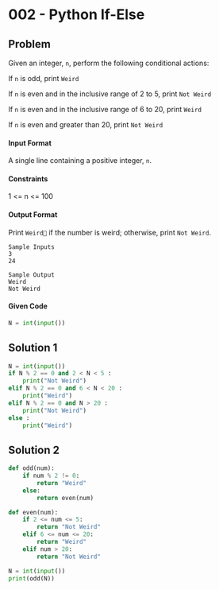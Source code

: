 # 002 - Python If-Else
## Problem

Given an integer, `n`, perform the following conditional actions:

If `n` is odd, print `Weird`

If `n` is even and in the inclusive range of 2 to 5, print `Not Weird`

If `n` is even and in the inclusive range of 6 to 20, print `Weird`

If `n` is even and greater than 20, print `Not Weird`

#### Input Format
A single line containing a positive integer, `n`.

#### Constraints
1 <= n <= 100

#### Output Format
Print `Weird` if the number is weird; otherwise, print `Not Weird`.

```
Sample Inputs
3
24
```

```
Sample Output
Weird
Not Weird
```

#### Given Code

```python
N = int(input())
```

## Solution 1

```python
N = int(input())
if N % 2 == 0 and 2 < N < 5 :
    print("Not Weird")
elif N % 2 == 0 and 6 < N < 20 :
    print("Weird")
elif N % 2 == 0 and N > 20 :
    print("Not Weird")
else :
    print("Weird")
```



## Solution 2

```python
def odd(num):
    if num % 2 != 0:
        return "Weird"
    else:
        return even(num)

def even(num):
    if 2 <= num <= 5:
        return "Not Weird"
    elif 6 <= num <= 20:
        return "Weird"
    elif num > 20:
        return "Not Weird"

N = int(input())
print(odd(N))
```
